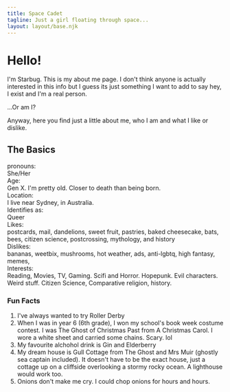 ```yaml
---
title: Space Cadet
tagline: Just a girl floating through space...
layout: layout/base.njk
---
```



<!-- Image and Hello -->



<div>
<h1>Hello!</h1>
<p>I'm Starbug. This is my about me page. I don't think anyone is actually interested in this info but I guess its just something I want to add to say hey, I exist and I'm a real person.</p>
<p>...Or am I?</p>
<p>Anyway, here you find just a little about me, who I am and what I like or dislike.</p>
</div>


<!-- The Basics -->
<div style="clear: both;"></div>

<h2>The Basics</h2>
<div class="stripedlist" style="clear: both;">
<div>pronouns:</div><div>She/Her</div>
<div>Age:</div><div>Gen X. I'm pretty old. Closer to death than being born.</div>
<div>Location:</div><div>I live near Sydney, in Australia.</div>
<div>Identifies as:</div><div>Queer</div>
<div>Likes:</div><div>postcards, mail, dandelions, sweet fruit, pastries, baked cheesecake, bats, bees, citizen science, postcrossing, mythology, and history</div>
<div>Dislikes:</div><div>bananas, weetbix, mushrooms, hot weather, ads, anti-lgbtq, high fantasy, memes, </div>
<div>Interests:</div><div>Reading, Movies, TV, Gaming. Scifi and Horror. Hopepunk. Evil characters. Weird stuff. Citizen Science, Comparative religion, history.</div>
</div> <!--striped list div-->

<!-- Fun Facts -->
<div class="textbox">
<h3>Fun Facts</h3>
<div>
  <ol>
    <li>I've always wanted to try Roller Derby</li>
    <li>When I was in year 6 (6th grade), I won my school's book week costume contest. I was The Ghost of Christmas Past from A Christmas Carol. I wore a white sheet and carried some chains. Scary. lol</li>
    <li>My favourite alchohol drink is Gin and Elderberry</li>
    <li>My dream house is Gull Cottage from The Ghost and Mrs Muir (ghostly sea captain included). It doesn't have to be the exact house, just a cottage up on a cliffside overlooking a stormy rocky ocean. A lighthouse would work too.</li>
    <li>Onions don't make me cry. I could chop onions for hours and hours.</li>
  </ol>
</div>
</div>

</div>
</div>